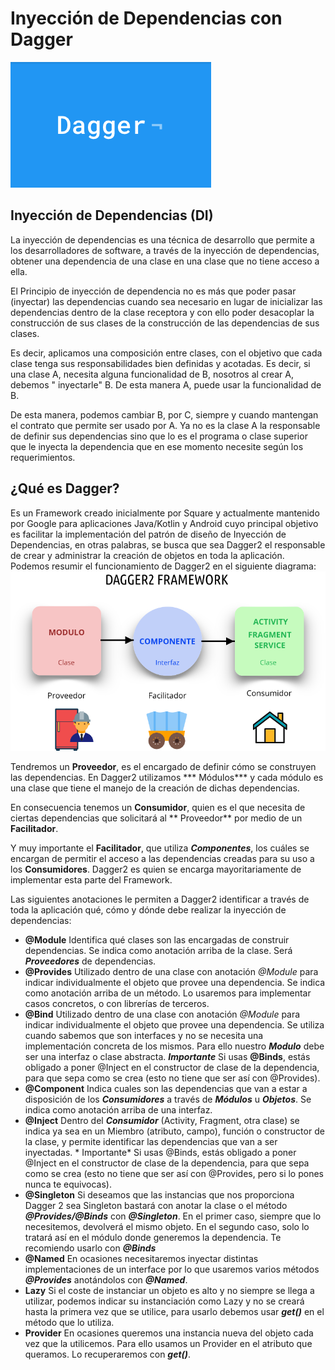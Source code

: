 # Inyección de Dependencias con Dagger

![logo](images/logo.png)

## Inyección de Dependencias (DI)

La inyección de dependencias es una técnica de desarrollo que permite a los desarrolladores de software, a través de la
inyección de dependencias, obtener una dependencia de una clase en una clase que no tiene acceso a ella.

El Principio de inyección de dependencia no es más que poder pasar (inyectar) las dependencias cuando sea necesario en
lugar de inicializar las dependencias dentro de la clase receptora y con ello poder desacoplar la construcción de sus
clases de la construcción de las dependencias de sus clases.

Es decir, aplicamos una composición entre clases, con el objetivo que cada clase tenga sus responsabilidades bien
definidas y acotadas. Es decir, si una clase A, necesita alguna funcionalidad de B, nosotros al crear A, debemos "
inyectarle" B. De esta manera A, puede usar la funcionalidad de B.

De esta manera, podemos cambiar B, por C, siempre y cuando mantengan el contrato que permite ser usado por A. Ya no es
la clase A la responsable de definir sus dependencias sino que lo es el programa o clase superior que le inyecta la
dependencia que en ese momento necesite según los requerimientos.

## ¿Qué es Dagger?

Es un Framework creado inicialmente por Square y actualmente mantenido por Google para aplicaciones Java/Kotlin y
Android cuyo principal objetivo es facilitar la implementación del patrón de diseño de Inyección de Dependencias, en
otras palabras, se busca que sea Dagger2 el responsable de crear y administrar la creación de objetos en toda la
aplicación. Podemos resumir el funcionamiento de Dagger2 en el siguiente diagrama:
![diagrama](images/dagger.png)

Tendremos un **Proveedor**, es el encargado de definir cómo se construyen las dependencias. En Dagger2 utilizamos ***
Módulos*** y cada módulo es una clase que tiene el manejo de la creación de dichas dependencias.

En consecuencia tenemos un **Consumidor**, quien es el que necesita de ciertas dependencias que solicitará al **
Proveedor** por medio de un **Facilitador**.

Y muy importante el **Facilitador**, que utiliza ***Componentes***, los cuáles se encargan de permitir el acceso a las
dependencias creadas para su uso a los **Consumidores**. Dagger2 es quien se encarga mayoritariamente de implementar
esta parte del Framework.

Las siguientes anotaciones le permiten a Dagger2 identificar a través de toda la aplicación qué, cómo y dónde debe
realizar la inyección de dependencias:

- **@Module** Identifica qué clases son las encargadas de construir dependencias. Se indica como anotación arriba de la
  clase. Será ***Proveedores*** de dependencias.
- **@Provides** Utilizado dentro de una clase con anotación *@Module* para indicar individualmente el objeto que provee
  una dependencia. Se indica como anotación arriba de un método. Lo usaremos para implementar casos concretos, o con
  librerías de terceros.
- **@Bind** Utilizado dentro de una clase con anotación *@Module* para indicar individualmente el objeto que provee una
  dependencia. Se utiliza cuando sabemos que son interfaces y no se necesita una implementación concreta de los mismos.
  Para ello nuestro ***Modulo*** debe ser una interfaz o clase abstracta. ***Importante*** Si usas **@Binds**, estás obligado a
  poner @Inject en el constructor de clase de la dependencia, para que sepa como se crea (esto no tiene que ser así con
  @Provides).
- **@Component** Indica cuales son las dependencias que van a estar a disposición de los ***Consumidores*** a través
  de ***Módulos*** u ***Objetos***. Se indica como anotación arriba de una interfaz.
- **@Inject** Dentro del ***Consumidor*** (Activity, Fragment, otra clase) se indica ya sea en un Miembro (atributo,
  campo), función o constructor de la clase, y permite identificar las dependencias que van a ser inyectadas. *
  Importante* Si usas @Binds, estás obligado a poner @Inject en el constructor de clase de la dependencia, para que sepa
  como se crea (esto no tiene que ser así con @Provides, pero si lo pones nunca te equivocas).
- **@Singleton** Si deseamos que las instancias que nos proporciona Dagger 2 sea Singleton bastará con anotar la clase o
  el método ***@Provides/@Binds*** con ***@Singleton***. En el primer caso, siempre que lo necesitemos, devolverá el
  mismo objeto. En el segundo caso, solo lo tratará así en el módulo donde generemos la dependencia. Te recomiendo
  usarlo con ***@Binds***
- **@Named** En ocasiones necesitaremos inyectar distintas implementaciones de un interface por lo que usaremos varios
  métodos ***@Provides*** anotándolos con ***@Named***.
- **Lazy** Si el coste de instanciar un objeto es alto y no siempre se llega a utilizar, podemos indicar su
  instanciación como Lazy y no se creará hasta la primera vez que se utilice, para usarlo debemos usar ***get()*** en el
  método que lo utiliza.
- **Provider** En ocasiones queremos una instancia nueva del objeto cada vez que la utilicemos. Para ello usamos un
  Provider en el atributo que queramos. Lo recuperaremos con ***get()***.
